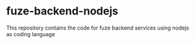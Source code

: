 # fuze-backend-nodejs
This repository contains the code for fuze backend services using nodejs as coding language
